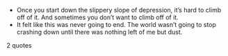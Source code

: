  - Once you start down the slippery slope of depression, it’s hard to climb off of it. And sometimes you don’t want to climb off of it.
 - It felt like this was never going to end. The world wasn’t going to stop crashing down until there was nothing left of me but dust.

2 quotes